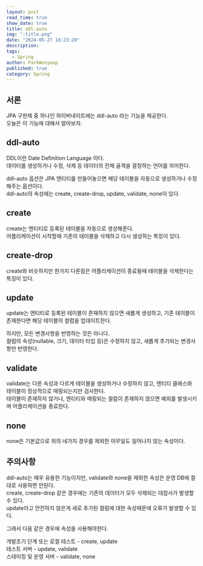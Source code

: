 ```yaml
---
layout: post
read_time: true
show_date: true
title: ddl-auto
img: ":title.png"
date: "2024-05-27 18:23:20"
description: 
tags:
  - Spring
author: ParkWonyeop
published: true
category: Spring
---
```

## 서론

JPA 구현체 중 하나인 하이버네이트에는 ddl-auto 라는 기능을 제공한다.  
오늘은 이 기능에 대해서 알아보자.  

## ddl-auto

DDL이란 Date Definition Language 이다.  
데이터를 생성하거나 수정, 삭제 등 데이터의 전체 골격을 결정하는 언어를 의미한다.  

ddl-auto 옵션은 JPA 엔티티를 만들어놓으면 해당 테이블을 자동으로 생성하거나 수정해주는 옵션이다.  
ddl-auto의 속성에는 create, create-drop, update, validate, none이 있다.  

## create

create는 엔티티로 등록된 테이블을 자동으로 생성해준다.  
어플리케이션이 시작할때 기존의 테이블을 삭제하고 다시 생성하는 특징이 있다.  

## create-drop

create와 비슷하지만 한가지 다른점은 어플리케이션이 종료될때 테이블을 삭제한다는 특징이 있다.  

## update

update는 엔티티로 등록된 테이블이 존재하지 않으면 새롭게 생성하고, 기존 테이블이 존재한다면 해당 테이블의 컬럼을 업데이트한다.  

하지만, 모든 변경사항을 반영하는 것은 아니다.  
컬럼의 속성(nullable, 크기, 데이터 타입 등)은 수정하지 않고, 새롭게 추가되는 변경사항만 반영한다.  

## validate

validate는 다른 속성과 다르게 테이블을 생성하거나 수정하지 않고, 엔티티 클래스와 테이블이 정상적으로 매핑되는지만 검사한다.  
테이블이 존재하지 않거나, 엔티티와 매핑되는 컬럼이 존재하지 않으면 예외를 발생시키며 어플리케이션을 종료한다.  

## none

none은 기본값으로 위의 네가지 경우를 제외한 아무일도 일어나지 않는 속성이다.  

## 주의사항

ddl-auto는 매우 유용한 기능이지만, validate와 none을 제외한 속성은 운영 DB에 절대로 사용하면 안된다.  
create, create-drop 같은 경우에는 기존의 데이터가 모두 삭제되는 대참사가 발생할 수 있다.  
update라고 안전하지 않은게 새로 추가된 컬럼에 대한 속성때문에 오류가 발생할 수 있다.  

그래서 다음 같은 경우에 속성을 사용해야한다.  

개발초기 단계 또는 로컬 테스트 - create, update  
테스트 서버 - update, validate  
스테이징 및 운영 서버 - validate, none  